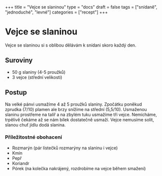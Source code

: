 +++
title = "Vejce se slaninou"
type = "docs"
draft = false
tags = ["snídaně", "jednoduché", "levné"]
categories = ["recept"]
+++

# Vejce se slaninou

Vejce se slaninou si s oblibou dělávám k snídani skoro každý den.

## Suroviny

* 50 g slaniny (4-5 proužků)
* 3 vejce (střední velikosti)

## Postup

Na velké pánvi usmažíme 4 až 5 proužků slaniny. Zpočátku poněkud zprudka (7/10) plamen ale brzy snížíme na střední (5,5/10). Usmaženou slaninu prostřeme na talíř a na zbylém tuku usmažíme tři vejce. Nemícháme, trpělivě čekáme až se nám bílek dostatečně usmaží. Vejce nemusíme solit, slanou chuť jídlu dodá slanina.

### Příležitostné obohacení

* Rozmarýn (pár lístečků rozmarýny na slaninu i vejce)
* Kmín
* Pepř
* Koriandr
* Pórek (na kolečka nakrájený, rozdrobíme na vejce během smažení)
